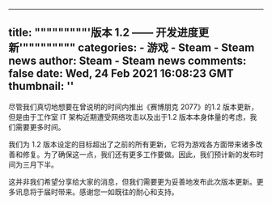 
---
title: """""""""'版本 1.2 —— 开发进度更新'"""""""""
categories: 
    - 游戏
    - Steam - Steam news
author: Steam - Steam news
comments: false
date: Wed, 24 Feb 2021 16:08:23 GMT
thumbnail: ''
---

<div>   
尽管我们真切地想要在曾说明的时间内推出《赛博朋克 2077》的1.2 版本更新，但是由于工作室 IT 架构近期遭受网络攻击以及出于1.2 版本本身体量的考虑，我们需要更多时间。

我们为 1.2 版本设定的目标超出了之前的所有更新，它将为游戏各方面带来诸多改善和修复。为了确保这一点，我们还有更多工作要做。因此，我们预计新的发布时间为三月下半。

这并非我们希望分享给大家的消息，但我们需要更为妥善地发布此次版本更新。更多讯息将于届时带来。感谢您一如既往的耐心和支持。  
</div>
            